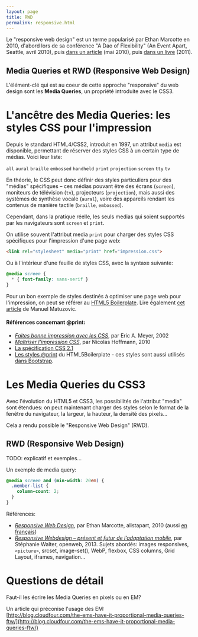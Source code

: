 ```yaml
---
layout: page
title: RWD
permalink: responsive.html
---
```


Le "responsive web design" est un terme popularisé par Ethan Marcotte en 2010, d'abord lors de sa conférence "A Dao of Flexibility" (An Event Apart, Seattle, avril 2010), puis [dans un article](http://alistapart.com/article/responsive-web-design) (mai 2010), puis [dans un livre](https://abookapart.com/products/responsive-web-design) (2011).

Media Queries et RWD (Responsive Web Design)
---------

L'élément-clé qui est au coeur de cette approche "responsive" du web design sont les **Media Queries**, un propriété introduite avec le CSS3.

L'ancêtre des Media Queries: les styles CSS pour l'impression
===

Depuis le standard HTML4/CSS2, introduit en 1997, un attribut `media` est disponible, permettant de réserver des styles CSS à un certain type de médias. Voici leur liste:

`all` `aural` `braille` `embossed` `handheld` `print` `projection` `screen` `tty` `tv`

En théorie, le CSS peut donc définir des styles particuliers pour des "médias" spécifiques – ces médias pouvant être des écrans (`screen`), moniteurs de télévision (`tv`), projecteurs (`projection`), mais aussi des systèmes de synthèse vocale (`aural`), voire des appareils rendant les contenus de manière tactile (`braille`, `embossed`). 

Cependant, dans la pratique réelle, les seuls medias qui soient supportés par les navigateurs sont `screen` et `print`.

On utilise souvent l'attribut media `print` pour charger des styles CSS spécifiques pour l'impression d'une page web:

```html
<link rel="stylesheet" media="print" href="impression.css">
```

Ou à l'intérieur d'une feuille de styles CSS, avec la syntaxe suivante:

```css
@media screen {
  * { font-family: sans-serif }
}
```

Pour un bon exemple de styles destinés à optimiser une page web pour l'impression, on peut se référer au [HTML5 Boilerplate](https://github.com/h5bp/html5-boilerplate/blob/master/dist/css/main.css#L205). Lire également [cet article](https://medium.com/@matuzo/i-totally-forgot-about-print-style-sheets-f1e6604cfd6#.npcr2tohy) de Manuel Matuzovic.

<h4>Références concernant @print:</h4> 

- *[Faites bonne impression avec les CSS](http://www.pompage.net/traduction/impression)*, par Eric A. Meyer, 2002
- *[Maîtriser l’impression CSS](http://openweb.eu.org/articles/maitriser_impression_css)*, par Nicolas Hoffmann, 2010
- [La spécification CSS 2.1](https://www.w3.org/TR/CSS21/media.html)
- [Les styles @print](https://github.com/h5bp/html5-boilerplate/blob/master/src/css/main.css#L197) du HTML5Boilerplate - ces styles sont aussi utilisés [dans Bootstrap](https://github.com/twbs/bootstrap/blob/master/dist/css/bootstrap.css#L190).

Les Media Queries du CSS3
===

Avec l'évolution du HTML5 et CSS3, les possibilités de l'attribut "media" sont étendues: on peut maintenant charger des styles selon le format de la fenêtre du navigateur, la largeur, la hauteur, la densité des pixels...

Cela a rendu possible le "Responsive Web Design" (RWD).

RWD (Responsive Web Design)
-----

TODO: explicatif et exemples...

Un exemple de media query:

```css
@media screen and (min-width: 20em) {
  .member-list {
    column-count: 2;	
  }
}
```

Références:

- *[Responsive Web Design](http://alistapart.com/article/responsive-web-design)*, par Ethan Marcotte, alistapart, 2010
(aussi [en français](http://gobanclub.net/2010/11/17/responsive_webdesign_ethan_marcotte_trad_fr/))
- *[Responsive Webdesign – présent et futur de l’adaptation mobile](http://openweb.eu.org/articles/responsive-webdesign-present-et-futur-de-l-adaptation)*, par Stéphanie Walter, openweb, 2013. Sujets abordés: images responsives, `<picture>`, srcset, image-set(), WebP, flexbox, CSS columns, Grid Layout, iframes, navigation...

Questions de détail
=== 

Faut-il les écrire les Media Queries en pixels ou en EM?

Un article qui préconise l'usage des EM:    
[http://blog.cloudfour.com/the-ems-have-it-proportional-media-queries-ftw/](http://blog.cloudfour.com/the-ems-have-it-proportional-media-queries-ftw/)

